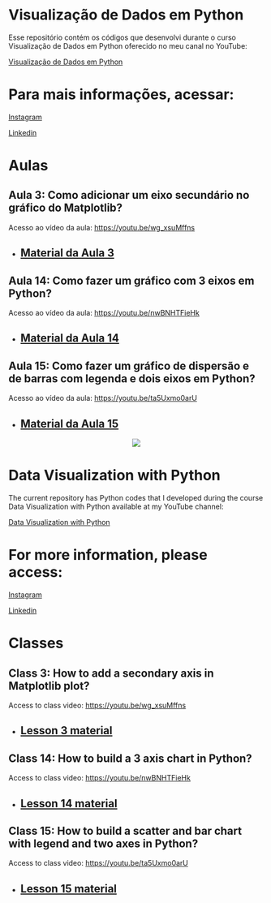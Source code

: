 # Visualização de Dados em Python 

Esse repositório contém os códigos que desenvolvi durante o curso Visualização de Dados em Python oferecido no meu canal no YouTube:

[Visualização de Dados em Python](https://youtube.com/playlist?list=PL25cWjt4YLO1VPal94CnNF4Iaa2sMnu0d)

# Para mais informações, acessar: 

[Instagram](https://www.instagram.com/prof_amandalemette/)

[Linkedin](https://www.linkedin.com/in/amanda-lemette-brand%C3%A3o-83280918b)

# Aulas

## Aula 3: Como adicionar um eixo secundário no gráfico do Matplotlib?

Acesso ao vídeo da aula: https://youtu.be/wg_xsuMffns

- <h2 id="aula03"><a href="https://github.com/amandalemette/Visualizacao-de-Dados-em-Python/tree/main/Aula03">Material da Aula 3</a></h2>

## Aula 14: Como fazer um gráfico com 3 eixos em Python? 

Acesso ao vídeo da aula: https://youtu.be/nwBNHTFieHk

- <h2 id="aula14"><a href="https://github.com/amandalemette/Visualizacao-de-Dados-em-Python/tree/main/Aula14">Material da Aula 14</a></h2>

## Aula 15: Como fazer um gráfico de dispersão e de barras com legenda e dois eixos em Python?

Acesso ao vídeo da aula: https://youtu.be/ta5Uxmo0arU

- <h2 id="aula15"><a href="https://github.com/amandalemette/Visualizacao-de-Dados-em-Python/tree/main/Aula15">Material da Aula 15</a></h2>

<p align="center">
<img src="https://github.com/amandalemette/Visualizacao-de-Dados-em-Python/blob/298a631c27f66a487eafd5a274552b2adf7a9c17/Images/section_divider3.png?raw=true"/>
</p>

# Data Visualization with Python 

The current repository has Python codes that I developed during the course Data Visualization with Python available at my YouTube channel:

[Data Visualization with Python ](https://youtube.com/playlist?list=PL25cWjt4YLO1VPal94CnNF4Iaa2sMnu0d)

# For more information, please access:  

[Instagram](https://www.instagram.com/prof_amandalemette/)

[Linkedin](https://www.linkedin.com/in/amanda-lemette-brand%C3%A3o-83280918b)

# Classes

## Class 3: How to add a secondary axis in Matplotlib plot?

Access to class video: https://youtu.be/wg_xsuMffns

- <h2 id="aula03"><a href="https://github.com/amandalemette/Visualizacao-de-Dados-em-Python/tree/main/Aula03">Lesson 3 material</a></h2>

## Class 14: How to build a 3 axis chart in Python?

Access to class video: https://youtu.be/nwBNHTFieHk

- <h2 id="aula14"><a href="https://github.com/amandalemette/Visualizacao-de-Dados-em-Python/tree/main/Aula14">Lesson 14 material</a></h2>

## Class 15: How to build a scatter and bar chart with legend and two axes in Python?

Access to class video: https://youtu.be/ta5Uxmo0arU

- <h2 id="aula15"><a href="https://github.com/amandalemette/Visualizacao-de-Dados-em-Python/tree/main/Aula15">Lesson 15 material</a></h2>





